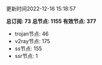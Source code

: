 更新时间2022-12-16 15:18:57

**总订阅: 73**
**总节点: 1155**
**有效节点: 377**
- trojan节点: 46
- v2ray节点: 175
- ss节点: 155
- ssr节点: 1
